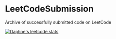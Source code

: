 # LeetCodeSubmission
Archive of successfully submitted code on LeetCode

[![Daphne's leetcode stats](https://leetcard.jacoblin.cool/daphneyyy)](https://leetcode.com/daphneyyy/)
